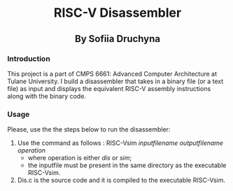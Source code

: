 <div align="center">
  <h1>RISC-V Disassembler</h1>
  <h2>By Sofiia Druchyna</h2>
</div>

### Introduction

This project is a part of CMPS 6661: Advanced Computer Architecture at Tulane University. I build a disassembler that 
takes in a binary file (or a text file) as input and displays the equivalent RISC-V assembly instructions along with the binary code.

### Usage
Please, use the the steps below to run the disassembler:

1. Use the command as follows : RISC-Vsim *inputfilename* *outputfilename* *operation*
    - where operation is either *dis* or *sim*; 
    - the inputfile must be present in the same directory as the executable RISC-Vsim.
2. Dis.c is the source code and it is compiled to the executable RISC-Vsim.
